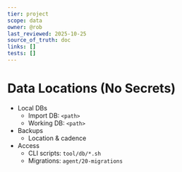```yaml
---
tier: project
scope: data
owner: @rob
last_reviewed: 2025-10-25
source_of_truth: doc
links: []
tests: []
---
```


# Data Locations (No Secrets)

- Local DBs
  - Import DB: `<path>`
  - Working DB: `<path>`
- Backups
  - Location & cadence
- Access
  - CLI scripts: `tool/db/*.sh`
  - Migrations: `agent/20-migrations`

